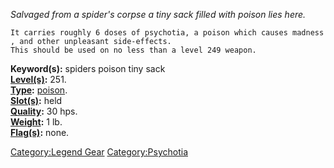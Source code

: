 *Salvaged from a spider's corpse a tiny sack filled with poison lies
here.*

`It carries roughly 6 doses of psychotia, a poison which causes madness, and other unpleasant side-effects.`  
`This should be used on no less than a level 249 weapon.`

**Keyword(s):** spiders poison tiny sack  
**[Level(s)](Object_Level "wikilink"):** 251.  
**[Type](:Category:_Object_Types "wikilink"):**
[poison](:Category:_Poisons "wikilink").  
**[Slot(s)](Object_Slots "wikilink"):** held  
**[Quality](Object_Quality "wikilink"):** 30 hps.  
**[Weight](Object_Weight "wikilink"):** 1 lb.  
**[Flag(s)](:Category:_Object_Flags "wikilink"):** none.  

[Category:Legend Gear](Category:Legend_Gear "wikilink")
[Category:Psychotia](Category:Psychotia "wikilink")
